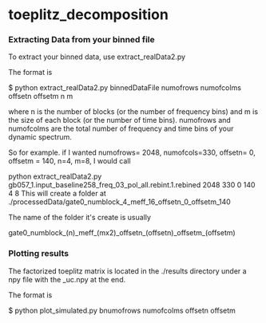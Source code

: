 # toeplitz_decomposition

### Extracting Data from your binned file ###

To extract your binned data, use extract_realData2.py

The format is

$ python extract_realData2.py binnedDataFile numofrows numofcolms offsetn offsetm n m

where n is the number of blocks (or the number of frequency bins) and m is the size of each block (or the number of time bins). numofrows 
and numofcolms are the total number of frequency and time bins of your dynamic spectrum.

So for example. if I wanted numofrows= 2048, numofcols=330, offsetn= 0, offsetm = 140, n=4, m=8, I would call

python extract_realData2.py gb057_1.input_baseline258_freq_03_pol_all.rebint.1.rebined 2048 330 0 140 4 8
This will create a folder at ./processedData/gate0_numblock_4_meff_16_offsetn_0_offsetm_140

The name of the folder it's create is usually

gate0\_numblock\_(n)\_meff\_(mx2)\_offsetn\_(offsetn)\_offsetm\_(offsetm)

### Plotting results ###

The factorized toeplitz matrix is located in the ./results directory under a npy file with the \_uc.npy at the end. 

The format is 

$ python plot_simulated.py bnumofrows numofcolms offsetn offsetm
